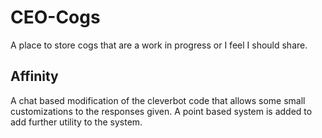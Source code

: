 # CEO-Cogs
A place to store cogs that are a work in progress or I feel I should share.

## Affinity

A chat based modification of the cleverbot code that allows some small customizations to the responses given. A point based system is added to add further utility to the system.
